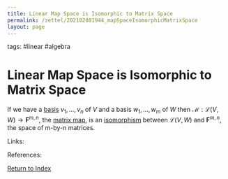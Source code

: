 ```yaml
---
title: Linear Map Space is Isomorphic to Matrix Space
permalink: /zettel/202102081944_mapSpaceIsomorphicMatrixSpace
layout: page
---
```

tags: #linear #algebra

# Linear Map Space is Isomorphic to Matrix Space

If we have a [basis](202102062154_basisDefinition) $v_1, \ldots, v_n$ of $V$ and a basis $w_1, \ldots, w_m$ of $W$ 
then $\mathcal{M} : \mathcal{L}(V,W) \rightarrow \mathbf{F}^{m,n}$, the [matrix map](202102072233_matrixLinearMap), is an 
[isomorphism](202102081926_isomorphism) between $\mathcal{L}(V,W)$ and $\mathbf{F}^{m,n}$, the space of m-by-n matrices.

Links: 

References: 

[Return to Index](index)